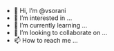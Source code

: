 - 👋 Hi, I’m @vsorani
- 👀 I’m interested in ...
- 🌱 I’m currently learning ...
- 💞️ I’m looking to collaborate on ...
- 📫 How to reach me ...

<!---
vsorani/vsorani is a ✨ special ✨ repository because its `README.md` (this file) appears on your GitHub profile.
You can click the Preview link to take a look at your changes.
--->
